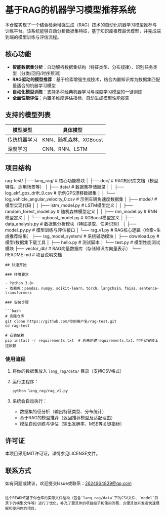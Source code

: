 # 基于RAG的机器学习模型推荐系统

本仓库实现了一个结合检索增强生成（RAG）技术的自动化机器学习模型推荐与训练平台。该系统能够自动分析数据集特征，基于知识库推荐最优模型，并完成端到端的模型训练与评估流程。


## 核心功能

- **智能数据集分析**：自动解析数据集结构（特征类型、分布规律）、识别任务类型（分类/回归/时序预测）
- **RAG驱动的模型推荐**：基于检索增强生成技术，结合内置知识库为数据集匹配最适合的机器学习模型
- **自动化模型训练**：支持多种经典机器学习与深度学习模型的一键训练
- **全面性能评估**：内置多维度评估指标，自动生成模型性能报告


## 支持的模型列表

| 模型类型         | 具体模型                 |
|------------------|--------------------------|
| 传统机器学习     | KNN、随机森林、XGBoost   |
| 深度学习         | CNN、RNN、LSTM           |


## 项目结构

rag-test/
├── lang_rag/               # 核心功能模块
│   ├── doc/                # RAG知识库文档（模型特性、适用场景等）
│   ├── data/               # 数据集存储目录
│   │   ├── log_ekf_gps_drift_0.csv           # 示例GPS漂移数据集
│   │   └── log_vehicle_angular_velocity_0.csv # 示例车辆角速度数据集
│   ├── model/              # 模型实现代码
│   │   ├── lstm_model.py        # LSTM模型定义
│   │   ├── random_forest_model.py # 随机森林模型定义
│   │   ├── rnn_model.py         # RNN模型定义
│   │   └── xgboost_model.py     # XGBoost模型定义
│   ├── data_analysis.py    # 数据集分析模块（特征提取、任务识别）
│   ├── model_py.py         # 模型训练与评估接口
│   └── rag_v1.py           # RAG核心逻辑（检索+生成推荐结果）
├── rag_model_system/       # 系统辅助模块
│   ├── download.py         # 模型/数据集下载工具
│   ├── hello.py            # 测试脚本
│   └── test.py             # 模型性能测试模块
├── vector_db/              # RAG向量数据库（存储知识库向量表示）
└── README.md               # 项目说明文档
```
## 快速开始

### 环境要求

- Python 3.8+
- 依赖库：pandas、numpy、scikit-learn、torch、langchain、faiss、sentence-transformers

### 安装步骤

```bash
# 克隆仓库
git clone https://github.com/你的用户名/rag-test.git
cd rag-test

# 安装依赖
pip install -r requirements.txt  # 若未创建requirements.txt，可手动安装上述依赖
```


### 使用流程

1. 将你的数据集放入 `lang_rag/data/` 目录（支持CSV格式）
2. 运行主程序：
   ```bash
   python lang_rag/rag_v1.py
   ```

3. 系统会自动执行：
   - 数据集特征分析（输出特征类型、分布统计）
   - 基于RAG的模型推荐（返回推荐模型及适配理由）
   - 模型自动训练与评估（输出准确率、MSE等关键指标）


## 许可证

本项目采用MIT许可证，详情参见LICENSE文件。


## 联系方式

如有问题或建议，欢迎提交Issue或联系：2624964839@qq.com

```

这个README基于你仓库的实际文件结构（包含`lang_rag/data`下的CSV文件、`model`目录下的模型文件等）进行了优化，补充了更具体的项目细节和使用流程，方便其他开发者快速理解和使用你的项目。
```


